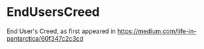 EndUsersCreed
=============

End User's Creed, as first appeared in https://medium.com/life-in-pantarctica/60f347c2c3cd
